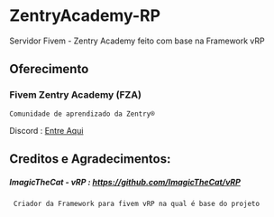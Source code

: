 # ZentryAcademy-RP
Servidor Fivem - Zentry Academy feito com base na Framework vRP


## Oferecimento

### Fivem Zentry Academy (FZA) 

    Comunidade de aprendizado da Zentry® 
    
 Discord :  [Entre Aqui](https://discord.gg/hj424bn)

## Creditos e Agradecimentos:
  ##### ImagicTheCat -  vRP : https://github.com/ImagicTheCat/vRP
     Criador da Framework para fivem vRP na qual é base do projeto
  
